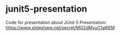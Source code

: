 # junit5-presentation

Code for presentation about JUnit 5
Presentation: https://www.slideshare.net/secret/MG2dMyuC1a6lEM
